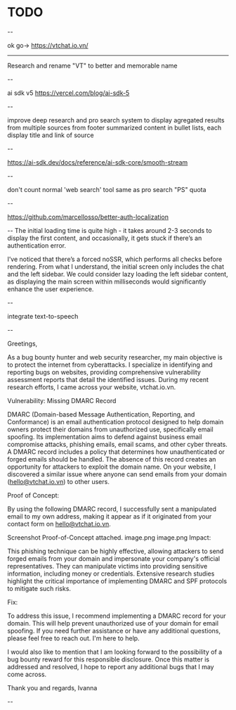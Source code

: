 # TODO

--

ok go-> https://vtchat.io.vn/

---

Research and rename "VT" to better and memorable name

--

ai sdk v5 https://vercel.com/blog/ai-sdk-5

--

improve deep research and pro search system to display agregated results from multiple sources from footer summarized content in bullet lists, each display title and link of source

--

https://ai-sdk.dev/docs/reference/ai-sdk-core/smooth-stream

--

don't count normal 'web search' tool same as pro search "PS" quota


--

https://github.com/marcellosso/better-auth-localization

--
The initial loading time is quite high - it takes around 2-3 seconds to display the first content, and occasionally, it gets stuck if there’s an authentication error.

I’ve noticed that there’s a forced noSSR, which performs all checks before rendering. From what I understand, the initial screen only includes the chat and the left sidebar. We could consider lazy loading the left sidebar content, as displaying the main screen within milliseconds would significantly enhance the user experience.

--

integrate text-to-speech

--

Greetings,

As a bug bounty hunter and web security researcher, my main objective is to protect the internet from cyberattacks. I specialize in identifying and reporting bugs on websites, providing comprehensive vulnerability assessment reports that detail the identified issues. During my recent research efforts, I came across your website, vtchat.io.vn.

Vulnerability: Missing DMARC Record

DMARC (Domain-based Message Authentication, Reporting, and Conformance) is an email authentication protocol designed to help domain owners protect their domains from unauthorized use, specifically email spoofing. Its implementation aims to defend against business email compromise attacks, phishing emails, email scams, and other cyber threats. A DMARC record includes a policy that determines how unauthenticated or forged emails should be handled. The absence of this record creates an opportunity for attackers to exploit the domain name. On your website, I discovered a similar issue where anyone can send emails from your domain (hello@vtchat.io.vn) to other users.

Proof of Concept:

By using the following DMARC record, I successfully sent a manipulated email to my own address, making it appear as if it originated from your contact form on hello@vtchat.io.vn.

Screenshot Proof-of-Concept attached.
image.png
image.png
Impact:

This phishing technique can be highly effective, allowing attackers to send forged emails from your domain and impersonate your company's official representatives. They can manipulate victims into providing sensitive information, including money or credentials. Extensive research studies highlight the critical importance of implementing DMARC and SPF protocols to mitigate such risks.

Fix:

To address this issue, I recommend implementing a DMARC record for your domain. This will help prevent unauthorized use of your domain for email spoofing. If you need further assistance or have any additional questions, please feel free to reach out. I'm here to help.

I would also like to mention that I am looking forward to the possibility of a bug bounty reward for this responsible disclosure. Once this matter is addressed and resolved, I hope to report any additional bugs that I may come across.

Thank you and regards,
Ivanna

--
